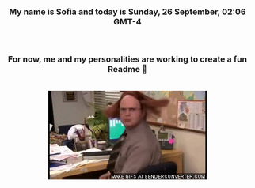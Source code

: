 


<div align="center">
<h3 >My name is Sofia and today is Sunday, 26 September, 02:06 GMT-4</h3><br>
<h3 >For now, me and my personalities are working to create a fun Readme 👋
</h3><br>
<img src='img/dwight.gif' alt='working...'/>
</div>
